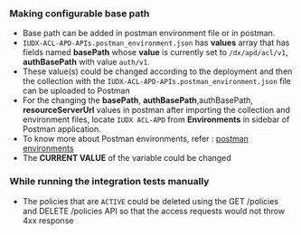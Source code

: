 ### Making configurable base path
- Base path can be added in postman environment file or in postman.
- `IUDX-ACL-APD-APIs.postman_environment.json` has **values** array that has fields named **basePath** whose **value** is currently set to `/dx/apd/acl/v1`, **authBasePath** with value `auth/v1`.
- These value(s) could be changed according to the deployment and then the collection with the `IUDX-ACL-APD-APIs.postman_environment.json` file can be uploaded to Postman
- For the changing the **basePath**, **authBasePath**,authBasePath, **resourceServerUrl**  values in postman after importing the collection and environment files, locate `IUDX ACL-APD` from **Environments** in sidebar of Postman application.
- To know more about Postman environments, refer : [postman environments](https://learning.postman.com/docs/sending-requests/managing-environments/)
- The **CURRENT VALUE** of the variable could be changed

### While running the integration tests manually
- The policies that are `ACTIVE` could be deleted using the GET /policies and DELETE /policies API
so that the access requests would not throw 4xx response

